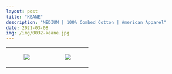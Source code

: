 ```yaml
---
layout: post
title: "KEANE"
description: "MEDIUM | 100% Combed Cotton | American Apparel"
date: 2021-03-08
img: /img/0032-keane.jpg
---
```




<table style="width:100%;"><tr><td style="vertical-align:top;">
      <figure class="tmblr-full" data-orig-height="2048" data-orig-width="1365" data-orig-src="https://concertshirts.netlify.app/shirts/0032/0032-01.jpg"><img src="https://64.media.tumblr.com/9a34dd774d58c6c862a06b05c65d4271/baf9b0a775982830-9b/s540x810/5408a4fc4387528d0eb5a7038ae89e222543e674.jpg" data-orig-height="2048" data-orig-width="1365" data-orig-src="https://concertshirts.netlify.app/shirts/0032/0032-01.jpg"/></figure></td>
    <td style="vertical-align:top;">
      <figure class="tmblr-full" data-orig-height="2048" data-orig-width="1365" data-orig-src="https://concertshirts.netlify.app/shirts/0032/0032-02.jpg"><img src="https://64.media.tumblr.com/7e8f078ef24df2b9bf7d1e4f56cd0e29/baf9b0a775982830-04/s540x810/38e9e379ec588e7a9025c7ed51c1884bb3a2599c.jpg" data-orig-height="2048" data-orig-width="1365" data-orig-src="https://concertshirts.netlify.app/shirts/0032/0032-02.jpg"/></figure></td>
  </tr></table>
